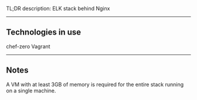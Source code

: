 TL;DR description: ELK stack behind Nginx

----
Technologies in use
----
chef-zero
Vagrant

----
Notes
----
A VM with at least 3GB of memory is required for the entire stack running on a single machine.
